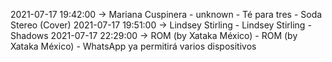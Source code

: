 2021-07-17 19:42:00 -> Mariana Cuspinera - unknown - Té para tres - Soda Stereo (Cover)
2021-07-17 19:51:00 -> Lindsey Stirling - Lindsey Stirling - Shadows
2021-07-17 22:29:00 -> ROM (by Xataka México) - ROM (by Xataka México) - WhatsApp ya permitirá varios dispositivos
